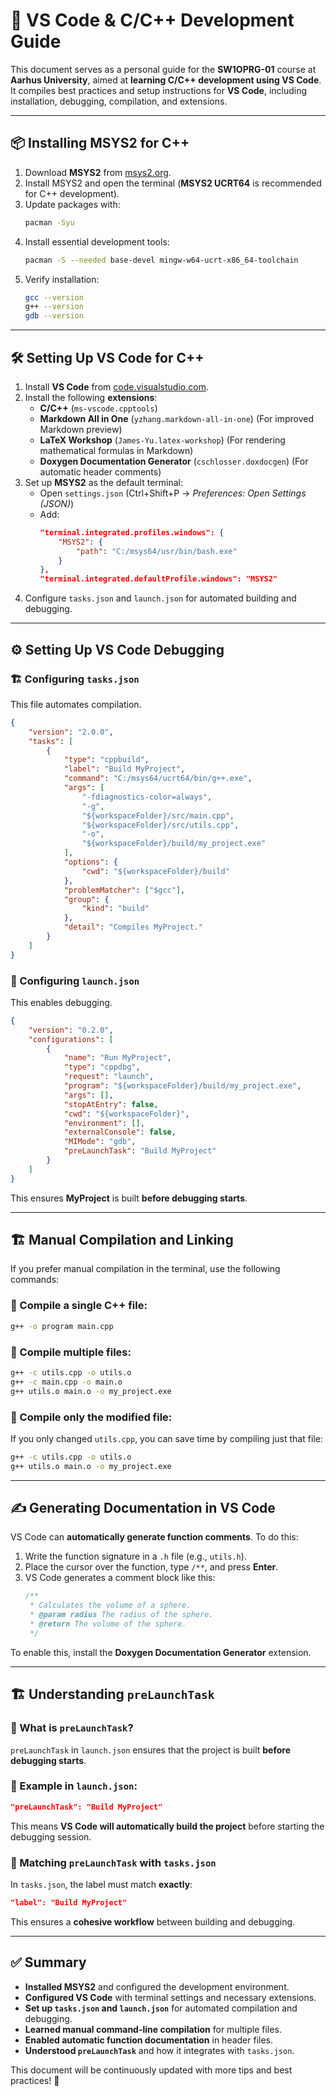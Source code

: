 # 🚀 VS Code & C/C++ Development Guide

This document serves as a personal guide for the **SW1OPRG-01** course at **Aarhus University**, aimed at **learning C/C++ development using VS Code**. It compiles best practices and setup instructions for **VS Code**, including installation, debugging, compilation, and extensions.

---

## 📦 Installing MSYS2 for C++

1. Download **MSYS2** from [msys2.org](https://www.msys2.org/).
2. Install MSYS2 and open the terminal (**MSYS2 UCRT64** is recommended for C++ development).
3. Update packages with:
   ```sh
   pacman -Syu
   ```
4. Install essential development tools:
   ```sh
   pacman -S --needed base-devel mingw-w64-ucrt-x86_64-toolchain
   ```
5. Verify installation:
   ```sh
   gcc --version
   g++ --version
   gdb --version
   ```

---

## 🛠 Setting Up VS Code for C++

1. Install **VS Code** from [code.visualstudio.com](https://code.visualstudio.com/).
2. Install the following **extensions**:
   - **C/C++** (`ms-vscode.cpptools`)
   - **Markdown All in One** (`yzhang.markdown-all-in-one`) (For improved Markdown preview)
   - **LaTeX Workshop** (`James-Yu.latex-workshop`) (For rendering mathematical formulas in Markdown)
   - **Doxygen Documentation Generator** (`cschlosser.doxdocgen`) (For automatic header comments)
3. Set up **MSYS2** as the default terminal:
   - Open `settings.json` (Ctrl+Shift+P → *Preferences: Open Settings (JSON)*)
   - Add:
     ```json
     "terminal.integrated.profiles.windows": {
         "MSYS2": {
             "path": "C:/msys64/usr/bin/bash.exe"
         }
     },
     "terminal.integrated.defaultProfile.windows": "MSYS2"
     ```
4. Configure `tasks.json` and `launch.json` for automated building and debugging.

---

## ⚙️ Setting Up VS Code Debugging

### 🏗 Configuring `tasks.json`

This file automates compilation.

```json
{
    "version": "2.0.0",
    "tasks": [
        {
            "type": "cppbuild",
            "label": "Build MyProject",
            "command": "C:/msys64/ucrt64/bin/g++.exe",
            "args": [
                "-fdiagnostics-color=always",
                "-g",
                "${workspaceFolder}/src/main.cpp",
                "${workspaceFolder}/src/utils.cpp",
                "-o",
                "${workspaceFolder}/build/my_project.exe"
            ],
            "options": {
                "cwd": "${workspaceFolder}/build"
            },
            "problemMatcher": ["$gcc"],
            "group": {
                "kind": "build"
            },
            "detail": "Compiles MyProject."
        }
    ]
}
```

### 🐞 Configuring `launch.json`

This enables debugging.

```json
{
    "version": "0.2.0",
    "configurations": [
        {
            "name": "Run MyProject",
            "type": "cppdbg",
            "request": "launch",
            "program": "${workspaceFolder}/build/my_project.exe",
            "args": [],
            "stopAtEntry": false,
            "cwd": "${workspaceFolder}",
            "environment": [],
            "externalConsole": false,
            "MIMode": "gdb",
            "preLaunchTask": "Build MyProject"
        }
    ]
}
```

This ensures **MyProject** is built **before debugging starts**.

---

## 🏗 Manual Compilation and Linking

If you prefer manual compilation in the terminal, use the following commands:

### 🔹 Compile a single C++ file:

```sh
g++ -o program main.cpp
```

### 🔹 Compile multiple files:

```sh
g++ -c utils.cpp -o utils.o
g++ -c main.cpp -o main.o
g++ utils.o main.o -o my_project.exe
```

### 🔹 Compile only the modified file:

If you only changed `utils.cpp`, you can save time by compiling just that file:

```sh
g++ -c utils.cpp -o utils.o
g++ utils.o main.o -o my_project.exe
```

---

## ✍️ Generating Documentation in VS Code

VS Code can **automatically generate function comments**. To do this:

1. Write the function signature in a `.h` file (e.g., `utils.h`).
2. Place the cursor over the function, type `/**`, and press **Enter**.
3. VS Code generates a comment block like this:
   ```cpp
   /**
    * Calculates the volume of a sphere.
    * @param radius The radius of the sphere.
    * @return The volume of the sphere.
    */
   ```

To enable this, install the **Doxygen Documentation Generator** extension.

---

## 🏗 Understanding `preLaunchTask`

### 🔹 What is `preLaunchTask`?

`preLaunchTask` in `launch.json` ensures that the project is built **before debugging starts**.

### 🔹 Example in `launch.json`:

```json
"preLaunchTask": "Build MyProject"
```

This means **VS Code will automatically build the project** before starting the debugging session.

### 🔹 Matching `preLaunchTask` with `tasks.json`

In `tasks.json`, the label must match **exactly**:

```json
"label": "Build MyProject"
```

This ensures a **cohesive workflow** between building and debugging.

---

## ✅ Summary

- **Installed MSYS2** and configured the development environment.
- **Configured VS Code** with terminal settings and necessary extensions.
- **Set up `tasks.json` and `launch.json`** for automated compilation and debugging.
- **Learned manual command-line compilation** for multiple files.
- **Enabled automatic function documentation** in header files.
- **Understood `preLaunchTask`** and how it integrates with `tasks.json`.

This document will be continuously updated with more tips and best practices! 🚀